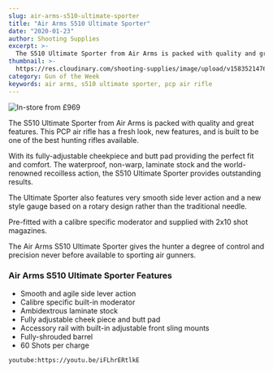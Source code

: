 ```yaml
---
slug: air-arms-s510-ultimate-sporter
title: "Air Arms S510 Ultimate Sporter"
date: "2020-01-23"
author: Shooting Supplies
excerpt: >-
  The S510 Ultimate Sporter from Air Arms is packed with quality and great features.
thumbnail: >-
  https://res.cloudinary.com/shooting-supplies/image/upload/v1583521476/Air-Arms-Ultimate-Sporter-177-Black-Air-Rifle-scaled_glg6d0.jpg
category: Gun of the Week
keywords: air arms, s510 ultimate sporter, pcp air rifle
---
```


![In-store from £969](https://res.cloudinary.com/shooting-supplies/image/upload/v1583521476/Air-Arms-Ultimate-Sporter-177-Black-Air-Rifle-scaled_glg6d0.jpg)

The S510 Ultimate Sporter from Air Arms is packed with quality and great features. This PCP air rifle has a fresh look, new features, and is built to be one of the best hunting rifles available.

With its fully-adjustable cheekpiece and butt pad providing the perfect fit and comfort. The waterproof, non-warp, laminate stock and the world-renowned recoilless action, the S510 Ultimate Sporter provides outstanding results.

The Ultimate Sporter also features very smooth side lever action and a new style gauge based on a rotary design rather than the traditional needle.

Pre-fitted with a calibre specific moderator and supplied with 2x10 shot magazines.

The Air Arms S510 Ultimate Sporter gives the hunter a degree of control and precision never before available to sporting air gunners.

### Air Arms S510 Ultimate Sporter Features

- Smooth and agile side lever action
- Calibre specific built-in moderator
- Ambidextrous laminate stock
- Fully adjustable cheek piece and butt pad
- Accessory rail with built-in adjustable front sling mounts
- Fully-shrouded barrel
- 60 Shots per charge

`youtube:https://youtu.be/iFLhrERtlkE`
